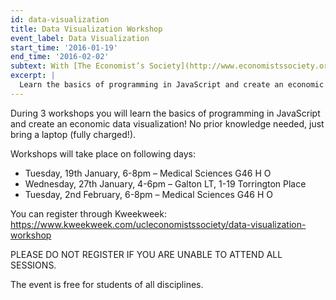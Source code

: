 ```yaml
---
id: data-visualization
title: Data Visualization Workshop
event_label: Data Visualization
start_time: '2016-01-19'
end_time: '2016-02-02'
subtext: With [The Economist’s Society](http://www.economistssociety.org/)
excerpt: |
  Learn the basics of programming in JavaScript and create an economic data visualization from scratch.
---
```


During 3 workshops you will learn the basics of programming in JavaScript and create an economic data visualization! No prior knowledge needed, just bring a laptop (fully charged!).  

Workshops will take place on following days:  

- Tuesday, 19th January, 6-8pm – Medical Sciences G46 H O  
- Wednesday, 27th January, 4-6pm – Galton LT, 1-19 Torrington Place  
- Tuesday, 2nd February, 6-8pm – Medical Sciences G46 H O  

You can register through Kweekweek:  
https://www.kweekweek.com/ucleconomistssociety/data-visualization-workshop  

PLEASE DO NOT REGISTER IF YOU ARE UNABLE TO ATTEND ALL SESSIONS.  

The event is free for students of all disciplines.  
